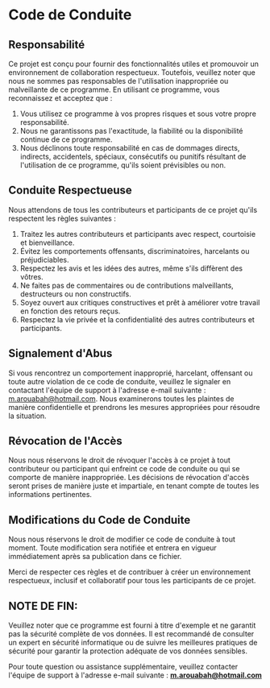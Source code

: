 <!--
==================================================================
 			CODE OF CONDUCT
==================================================================

                          _ _          
 ___  ___  ___ _   _ _ __(_) |_ _   _  
/ __|/ _ \/ __| | | | '__| | __| | | | 
\__ \  __/ (__| |_| | |  | | |_| |_| | 
|___/\___|\___|\__,_|_|  |_|\__|\__, | 
                                |___/  
  __                                   
 / _| ___  _ __                        
| |_ / _ \| '__|                       
|  _| (_) | |                          
|_|  \___/|_|                          
                                       
      _           _                    
  ___| |__   __ _| |_                  
 / __| '_ \ / _` | __|                 
| (__| | | | (_| | |_                  
 \___|_| |_|\__,_|\__|                 
                                       
					by ROUABAH Mohamed-Amine

==================================================================

==================================================================
-->

# Code de Conduite

## Responsabilité

Ce projet est conçu pour fournir des fonctionnalités utiles et promouvoir un environnement de collaboration respectueux. Toutefois, veuillez noter que nous ne sommes pas responsables de l'utilisation inappropriée ou malveillante de ce programme. En utilisant ce programme, vous reconnaissez et acceptez que :

1. Vous utilisez ce programme à vos propres risques et sous votre propre responsabilité.
2. Nous ne garantissons pas l'exactitude, la fiabilité ou la disponibilité continue de ce programme.
3. Nous déclinons toute responsabilité en cas de dommages directs, indirects, accidentels, spéciaux, consécutifs ou punitifs résultant de l'utilisation de ce programme, qu'ils soient prévisibles ou non.

## Conduite Respectueuse

Nous attendons de tous les contributeurs et participants de ce projet qu'ils respectent les règles suivantes :

1. Traitez les autres contributeurs et participants avec respect, courtoisie et bienveillance.
2. Évitez les comportements offensants, discriminatoires, harcelants ou préjudiciables.
3. Respectez les avis et les idées des autres, même s'ils diffèrent des vôtres.
4. Ne faites pas de commentaires ou de contributions malveillants, destructeurs ou non constructifs.
5. Soyez ouvert aux critiques constructives et prêt à améliorer votre travail en fonction des retours reçus.
6. Respectez la vie privée et la confidentialité des autres contributeurs et participants.

## Signalement d'Abus

Si vous rencontrez un comportement inapproprié, harcelant, offensant ou toute autre violation de ce code de conduite, veuillez le signaler en contactant l'équipe de support à l'adresse e-mail suivante : [m.arouabah@hotmail.com](mailto:m.arouabah@hotmail.com). Nous examinerons toutes les plaintes de manière confidentielle et prendrons les mesures appropriées pour résoudre la situation.

## Révocation de l'Accès

Nous nous réservons le droit de révoquer l'accès à ce projet à tout contributeur ou participant qui enfreint ce code de conduite ou qui se comporte de manière inappropriée. Les décisions de révocation d'accès seront prises de manière juste et impartiale, en tenant compte de toutes les informations pertinentes.

## Modifications du Code de Conduite

Nous nous réservons le droit de modifier ce code de conduite à tout moment. Toute modification sera notifiée et entrera en vigueur immédiatement après sa publication dans ce fichier.

Merci de respecter ces règles et de contribuer à créer un environnement respectueux, inclusif et collaboratif pour tous les participants de ce projet.


## NOTE DE FIN:

Veuillez noter que ce programme est fourni à titre d'exemple et ne garantit pas la sécurité complète de vos données. Il est recommandé de consulter un expert en sécurité informatique ou de suivre les meilleures pratiques de sécurité pour garantir la protection adéquate de vos données sensibles.

Pour toute question ou assistance supplémentaire, veuillez contacter l'équipe de support à l'adresse e-mail suivante :
__**m.arouabah@hotmail.com**__
